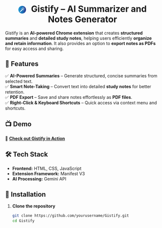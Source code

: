 <h1 align="center">
  <img src="https://github.com/ilakkiyan-j/Gistify/blob/main/icon.png" alt="Gistify Logo" width="25" style="vertical-align: middle; margin-right: 10px;">
  Gistify – AI Summarizer and Notes Generator 
</h1>

Gistify is an **AI-powered Chrome extension** that creates **structured summaries** and **detailed study notes**, helping users efficiently **organize and retain information**. It also provides an option to **export notes as PDFs** for easy access and sharing.  

## 🎯 Features  
✅ **AI-Powered Summaries** – Generate structured, concise summaries from selected text.  
✅ **Smart Note-Taking** – Convert text into detailed **study notes** for better retention.  
✅ **PDF Export** – Save and share notes effortlessly as **PDF files**.  
✅ **Right-Click & Keyboard Shortcuts** – Quick access via context menu and shortcuts.  

## 📺 Demo  
🔗 **[Check out Gistify in Action](https://www.linkedin.com/posts/ilakkiyan-j_excited-to-share-gistify-ai-summarizer-activity-7308490510044647425-JgKF?utm_source=share&utm_medium=member_desktop&rcm=ACoAAEHRonUBc52UFbhgr9SKwmDdAV7xMsPCd2I)**  

## 🛠 Tech Stack  
- **Frontend:** HTML, CSS, JavaScript  
- **Extension Framework:** Manifest V3  
- **AI Processing:** Gemini API  

## 🚀 Installation  
1. **Clone the repository**  
   ```bash
   git clone https://github.com/yourusername/Gistify.git
   cd Gistify
